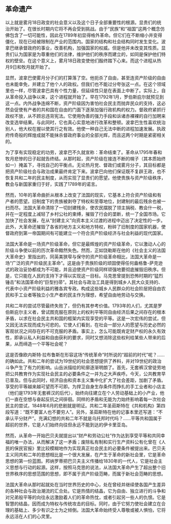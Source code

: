 ## 革命遗产

以上就是雾月18日政变的社会意义以及这个日子全部重要性的根源。显贵们的统治开始了。在很长时期内它将不再会受到挑战。由于“民族”和“祖国”这两个概念仿佛包含了一切可能性，因此在1789年初显得格外革命。但它们在不断缩小并变得僵化，现在已经被限制在产业的范围内。国家的结构和社会结构同时发生变化。波拿巴继承督政府的事业，改善机构，加强国家的权威。但是他并未改变其性质。显贵们认为国家是为尊重他们的法律，维护他们的秩序而建立的，如同是保护他们特权的壁垒。在这个意义上，雾月18日政变使他们酘终踏下心来。而这个进程从热月9日和牧月就开始了。

显然，波拿巴使雾月分子们的打算落了空。他扼杀了自由，甚至连资产阶级的自由也未能幸免，并建立了他个人的政权。但我们也不能过分夸张这一点。在这个领域里也一样，尽管波拿巴具有个性力量，但延续性只是在表面上中断了。实际上，自从革命投入战争以来，这个进程就开始了。早在1792年1月，罗伯斯庇尔就预见到这一点。内外战争连绵不断，资产阶级因为害怕社会民主而抛弃民众的支持，这必然会促使有产者的共和国在自由的门面下逐渐加强行政机构的权力。督政府紧抓行政权不放，从不顾忌违背宪法。它使用伪善的强力手段和诉诸赤裸裸的自行加聘来改变选举结果。与此同时，它也真心实意地进行改革和整顿。波拿巴生性喜欢统治别人，他大权在握以使其行之有效。他使一种自己无法中断的进程加速发展。执政府传奇般的辉煌成就不能抹杀督政府事业的全部光辉，而且这两个时期是紧密相关的。

为了享有实现稳定的功劳，波拿巴不久就宣称：革命结束了。革命从1795年春和牧月悲惨的日子起就告终结。从那时起，资产阶级在接连不断的幌子（其本质始终如一）掩盖下，寻找自己的平衡点。无论热月党、督政们或雾月分子，其目标都是把资产阶级社会与政治成果最终肯定下来。波拿巴向他们保证既不复辟王政，也不恢复共和二年的民主制度，从而实现了显贵们的愿望。他使贵族与资产阶级秩序，教会与新国家重归于好，实践了1789年的诺言。

然而，10年的革命曲折从根本上改变了法国的现实，它基本上符合资产阶级和有产者的愿望。旧制度下的贵族被剥夺了特权和至尊地位，封建制的最后残余也被一扫而尽。法国大革命清除了一切封建残余，使农民摆脱了领主捐税、教会什一税，并在一定程度上减轻了乡村公社的束缚，摧毁了行会的垄断，统一了全国市场。它加快了社会发展，在从“封建主义”向资本主义过渡的进程中迈出了决定性的一步。此外，大革命还摧毁了各省的地方主义和地方特权，粉碎了旧制度的国家机器，使督政府到第一帝国期间有可能建立一个符合资产阶级经济与社会利益的现代国家。

法国大革命是一场资产阶级革命，但它是最辉煌的资产阶级革命，它以激动人心的阶级斗争使以前的历次革命黯然失色。然而，正如饶勒斯在他的《社会主义的法国大革命史》里指出的，同英美狭窄与保守的资产阶级革命相比，法国大革命是一场“广泛的资产阶级民主革命”。这是由于贵族阶级的顽固使得任何盎格鲁-萨克逊式的政治妥协都成为不可能，并且迫使资产阶级同样顽强地要彻底摧毁旧秩序。但是，它只能在人民的支持下才得以实现这一目标。马克思曾提到恐怖时期的“猛烈锤击”和法国革命的“巨型扫帚”。其社会与政治工具是得到城乡人民大众支持的、代表中小资产阶级利益的雅各宾专政。构成这些城乡人民群众的社会阶层把自由农民和手工业者等独立小生产者的民主作为理想，希望自由地劳动与交换。

共和二年的尝试尽管最终失败了，但仍有其参考价值。1793年的人们，尤其是罗伯斯庇尔主义者，曾试图克服在原则上的权利平等同自由经济后果之间存在的根本矛盾，以求在社会民主共和国的框架内实现享受的平等。这是一次宏伟的尝试，但又因无法实现而成为可悲的。它使人们看到，在社会一部分人的愿望与历史必然的客观状况之间存在的不可克服的矛盾。事实上，怎么可能既肯定财产权的永久有效性，即承认私人利益和自由获利的要求，同时又想消除这些权利给某些人带来的后果，从而缔造一个平等社会呢？

这是否像欧内斯特·拉布鲁斯在形容这场“传统革命”时所说的“超前的时代”呢？……的确如此。共和二年的尝试为19世纪的社会思想提供了养料，并对19世纪的政治斗争产生了有力的影响。山岳派描绘的轮廓逐渐明朗了。首先，无套裤汉曾徒劳地把公共教育作为实现社会民主的必要条件之一并为之大声疾呼。今天，公共教育早已普及。但与此同时，经济自由和资本主义集中化扩大了社会差距，加剧了矛盾。享受的平等越来越可望而不可即。为捍卫自身生存条件而挣扎的手工业者和小店主（他们是1793年无套裤汉的后代），始终向往建立在个人劳动基础上的小产业，他们一直在空想与奋起反抗之间徘徊。同样的矛盾和无能为力始终影响着每一次社会民主的尝试，1848年6月的悲剧就是明证。共和二年圣茹斯特在《共和机构》第四段写道：“既不要富人也不要穷人”。另外，圣茹斯特在他的记事本里还写道：“不承认平分财产”。充满幻想的共和二年不就是乌托邦时代吗？……平等共和国属于超前的世界，它是人们始终向往但永远不能到达的伊卡里亚岛。

然而，从革命一开始巴贝夫就提出以“财产和劳动公社”作为达到享受平等和共同幸福的唯一办法，从而解决了这一矛盾；废除私有制和实行生产资料公有化曾在《人民的保民官报》里比较模糊地作为实现真正社会民主的必要条件被提出来。巴贝夫主义同共和二年的思想相比是一个很大发展，在产生于革命的新社会里，它是革命思想的第一份蓝图。邦纳罗蒂把巴贝夫主义传播给1830年的一代人，它是社会主义思想与行动的起源。这样，按照马克思的说法，从法国大革命产生了超出整个旧世界秩序的思想范围的思想，即不属于资产阶级范畴，而属于新社会范畴的思想。

法国大革命从那时起就处在当时世界历史的中心，处在曾经并继续使各国产生差异的各种社会与政治潮流的汇合处。它是热情的结晶，它为自由、独立进行的斗争和对兄弟般平等的向往永远激励着人们的革命热忱，或者引起另一些人的仇恨。它是智慧的结晶，因而成为特权与传统攻击的目标。同时，由于它努力使社会建立在合理的基础上、多少有识之士为之倾倒。法国大革命始终受人尊敬或被人惧怕，它将永远活在人们的心灵里。
